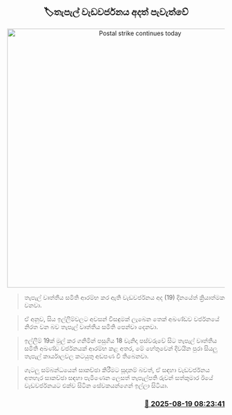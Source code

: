 <p align='center'><b><h2 align='center' title='Postal strike continues today'>🏷තැපැල් වැඩවර්ජනය අදත් පැවැත්වේ</h2></b></p>
<p align='center'><img src='https://helakuru.sgp1.cdn.digitaloceanspaces.com/esana/images/lib/strike-new-archived.jpg' width='600' alt='Postal strike continues today'></p>

> තැපැල් වෘත්තීය සමිති ආරම්භ කර ඇති වැඩවර්ජනය අද (19) දිනයේත් ක්‍රියාත්මක වනවා.

> ඒ අනුව, සිය ඉල්ලීම්වලට අවසන් විසඳුමක් ලැබෙන තෙක් අඛණ්ඩව වර්ජනයේ නිරත වන බව තැපැල් වෘත්තීය සමිති පෙන්වා දෙනවා.

> ඉල්ලීම් 19ක් මුල් කර ගනිමින් පසුගිය 18 වැනිදා පස්වරුවේ සිට තැපැල් වෘත්තීය සමිති අඛණ්ඩ වර්ජනයක් ආරම්භ කළ අතර, මේ හේතුවෙන් දිවයින පුරා සියලු තැපැල් කාර්යාලවල කටයුතු අඩපණ වී තිබෙනවා.

> ගැටලු සම්බන්ධයෙන් සාකච්ඡා කිරීමට සූදානම් බවත්, ඒ සඳහා වැඩවර්ජනය අතහැර සාකච්ඡා සඳහා පැමිණෙන ලෙසත් තැපැල්පති රුවන් සත්කුමාර ඊයේ වැඩවර්ජනයට එක්ව සිටින සේවකයන්ගෙන් ඉල්ලා සිටියා.



<h3 align='right'><a href='https://www.helakuru.lk/esana/p/112809/'>📅 2025-08-19 08:23:41</a></h3>
